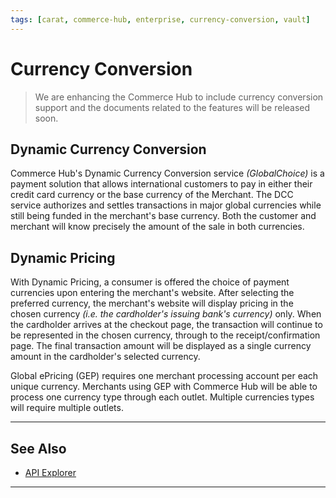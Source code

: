 ```yaml
---
tags: [carat, commerce-hub, enterprise, currency-conversion, vault]
---
```



# Currency Conversion

<!-- theme: danger -->
> We are enhancing the Commerce Hub to include currency conversion support and the documents related to the features will be released soon.

## Dynamic Currency Conversion

Commerce Hub's Dynamic Currency Conversion service *(GlobalChoice)* is a payment solution that allows international customers to pay in either their credit card currency or the base currency of the Merchant. The DCC service authorizes and settles transactions in major global currencies while still being funded in the merchant's base currency. Both the customer and merchant will know precisely the amount of the sale in both currencies.

## Dynamic Pricing

With Dynamic Pricing, a consumer is offered the choice of payment currencies upon entering the merchant's website. After selecting the preferred currency, the merchant's website will display pricing in the chosen currency *(i.e. the cardholder's issuing bank's currency)* only. When the cardholder arrives at the checkout page, the transaction will continue to be represented in the chosen currency, through to the receipt/confirmation page. The final transaction amount will be displayed as a single currency amount in the cardholder's selected currency.

Global ePricing (GEP) requires one merchant processing account per each unique currency.  Merchants using GEP with Commerce Hub will be able to process one currency type through each outlet. Multiple currencies types will require multiple outlets.

---

## See Also

- [API Explorer](../api/?type=post&path=/payments/v1/charges)

---
